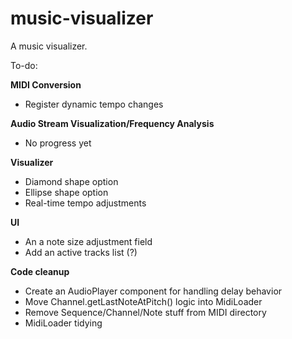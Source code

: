 # music-visualizer
A music visualizer.

To-do:

**MIDI Conversion**
* Register dynamic tempo changes

**Audio Stream Visualization/Frequency Analysis**
* No progress yet

**Visualizer**
* Diamond shape option
* Ellipse shape option
* Real-time tempo adjustments

**UI**
* An a note size adjustment field
* Add an active tracks list (?)

**Code cleanup**
* Create an AudioPlayer component for handling delay behavior
* Move Channel.getLastNoteAtPitch() logic into MidiLoader
* Remove Sequence/Channel/Note stuff from MIDI directory
* MidiLoader tidying